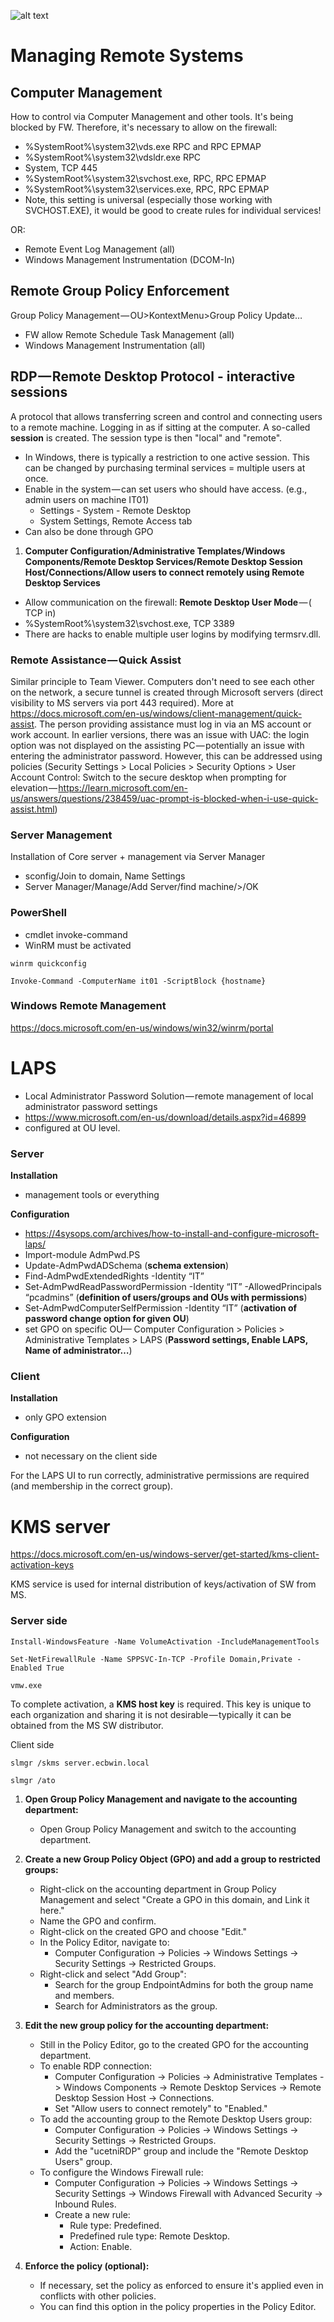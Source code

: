 ![alt text](image-1.png)

# Managing Remote Systems

## Computer Management

How to control via Computer Management and other tools. It's being blocked by FW. Therefore, it's necessary to allow on the firewall:

- %SystemRoot%\system32\vds.exe RPC and RPC EPMAP
- %SystemRoot%\system32\vdsldr.exe RPC
- System, TCP 445
- %SystemRoot%\system32\svchost.exe, RPC, RPC EPMAP
- %SystemRoot%\system32\services.exe, RPC, RPC EPMAP
- Note, this setting is universal (especially those working with SVCHOST.EXE), it would be good to create rules for individual services!

OR:

- Remote Event Log Management (all)
- Windows Management Instrumentation (DCOM-In)

## Remote Group Policy Enforcement

Group Policy Management — OU>KontextMenu>Group Policy Update…

- FW allow Remote Schedule Task Management (all)
- Windows Management Instrumentation (all)

## RDP — Remote Desktop Protocol - interactive sessions

A protocol that allows transferring screen and control and connecting users to a remote machine. Logging in as if sitting at the computer. A so-called **session** is created. The session type is then "local" and "remote".

- In Windows, there is typically a restriction to one active session. This can be changed by purchasing terminal services = multiple users at once.
- Enable in the system — can set users who should have access. (e.g., admin users on machine IT01)
    - Settings - System - Remote Desktop
    - System Settings, Remote Access tab
- Can also be done through GPO
1. **Computer Configuration/Administrative Templates/Windows Components/Remote Desktop Services/Remote Desktop Session Host/Connections/Allow users to connect remotely using Remote Desktop Services**
- Allow communication on the firewall: **Remote Desktop User Mode** — ( TCP in)
- %SystemRoot%\system32\svchost.exe, TCP 3389
- There are hacks to enable multiple user logins by modifying termsrv.dll.

### Remote Assistance — Quick Assist

Similar principle to Team Viewer.
Computers don't need to see each other on the network, a secure tunnel is created through Microsoft servers (direct visibility to MS servers via port 443 required). More at https://docs.microsoft.com/en-us/windows/client-management/quick-assist.
The person providing assistance must log in via an MS account or work account.
In earlier versions, there was an issue with UAC: the login option was not displayed on the assisting PC — potentially an issue with entering the administrator password. However, this can be addressed using policies (Security Settings > Local Policies > Security Options > User Account Control: Switch to the secure desktop when prompting for elevation — https://learn.microsoft.com/en-us/answers/questions/238459/uac-prompt-is-blocked-when-i-use-quick-assist.html)

### Server Management

Installation of Core server + management via Server Manager

- sconfig/Join to domain, Name Settings
- Server Manager/Manage/Add Server/find machine/>/OK

### PowerShell

- cmdlet invoke-command
- WinRM must be activated

```
winrm quickconfig
```

```
Invoke-Command -ComputerName it01 -ScriptBlock {hostname}
```

### Windows Remote Management

https://docs.microsoft.com/en-us/windows/win32/winrm/portal

# LAPS

- Local Administrator Password Solution — remote management of local administrator password settings
- https://www.microsoft.com/en-us/download/details.aspx?id=46899
- configured at OU level.

### Server

**Installation**

- management tools or everything

**Configuration**

- https://4sysops.com/archives/how-to-install-and-configure-microsoft-laps/
- Import-module AdmPwd.PS
- Update-AdmPwdADSchema (**schema extension**)
- Find-AdmPwdExtendedRights -Identity “IT”
- Set-AdmPwdReadPasswordPermission -Identity “IT” -AllowedPrincipals “pcadmins” (**definition of users/groups and OUs with permissions**)
- Set-AdmPwdComputerSelfPermission -Identity “IT” (**activation of password change option for given OU**)
- set GPO on specific OU— Computer Configuration > Policies > Administrative Templates > LAPS (**Password settings, Enable LAPS, Name of administrator…**)

### Client

**Installation**

- only GPO extension

**Configuration**

- not necessary on the client side

For the LAPS UI to run correctly, administrative permissions are required (and membership in the correct group).

# KMS server

https://docs.microsoft.com/en-us/windows-server/get-started/kms-client-activation-keys

KMS service is used for internal distribution of keys/activation of SW from MS.

### Server side

```
Install-WindowsFeature -Name VolumeActivation -IncludeManagementTools
```

```
Set-NetFirewallRule -Name SPPSVC-In-TCP -Profile Domain,Private -Enabled True
```

```
vmw.exe
```

To complete activation, a **KMS host key** is required. This key is unique to each organization and sharing it is not desirable — typically it can be obtained from the MS SW distributor.

Client side
```
slmgr /skms server.ecbwin.local

slmgr /ato
```
1. **Open Group Policy Management and navigate to the accounting department:**
   - Open Group Policy Management and switch to the accounting department.

2. **Create a new Group Policy Object (GPO) and add a group to restricted groups:**
   - Right-click on the accounting department in Group Policy Management and select "Create a GPO in this domain, and Link it here."
   - Name the GPO and confirm.
   - Right-click on the created GPO and choose "Edit."
   - In the Policy Editor, navigate to:
     - Computer Configuration -> Policies -> Windows Settings -> Security Settings -> Restricted Groups.
   - Right-click and select "Add Group":
     - Search for the group EndpointAdmins for both the group name and members.
     - Search for Administrators as the group.

3. **Edit the new group policy for the accounting department:**
   - Still in the Policy Editor, go to the created GPO for the accounting department.
   - To enable RDP connection:
     - Computer Configuration -> Policies -> Administrative Templates -> Windows Components -> Remote Desktop Services -> Remote Desktop Session Host -> Connections.
     - Set "Allow users to connect remotely" to "Enabled."
   - To add the accounting group to the Remote Desktop Users group:
     - Computer Configuration -> Policies -> Windows Settings -> Security Settings -> Restricted Groups.
     - Add the "ucetniRDP" group and include the "Remote Desktop Users" group.
   - To configure the Windows Firewall rule:
     - Computer Configuration -> Policies -> Windows Settings -> Security Settings -> Windows Firewall with Advanced Security -> Inbound Rules.
     - Create a new rule:
       - Rule type: Predefined.
       - Predefined rule type: Remote Desktop.
       - Action: Enable.

4. **Enforce the policy (optional):**
   - If necessary, set the policy as enforced to ensure it's applied even in conflicts with other policies.
   - You can find this option in the policy properties in the Policy Editor.